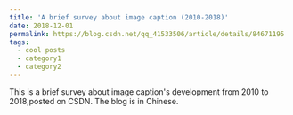 ```yaml
---
title: 'A brief survey about image caption (2010-2018)'
date: 2018-12-01
permalink: https://blog.csdn.net/qq_41533506/article/details/84671195
tags:
  - cool posts
  - category1
  - category2
---
```


This is a brief survey about image caption's development from 2010 to 2018,posted on CSDN. The blog is in Chinese.
